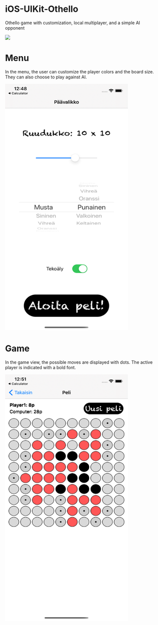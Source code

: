 # iOS-UIKit-Othello
Othello game with customization, local multiplayer, and a simple AI opponent

![](Pictures/othello.gif)

# Menu
In the menu, the user can customize the player colors and the board size. They can also choose to play against AI.

<img src="Pictures/menu.png" alt="alt text" width=400 height=800>

# Game
In the game view, the possible moves are displayed with dots. The active player is indicated with a bold font.

<img src="Pictures/game.png" alt="alt text" width=400 height=800>
